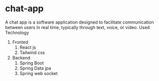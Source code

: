 # chat-app
A chat app is a software application designed to facilitate communication between users in real time, typically through text, voice, or video.
Used Technology
1. Fronted
   1. React js
   2. Tailwind css
2. Backend
   1. Spring Boot
   2. Spring Data jpa
   3. Spring web socket
